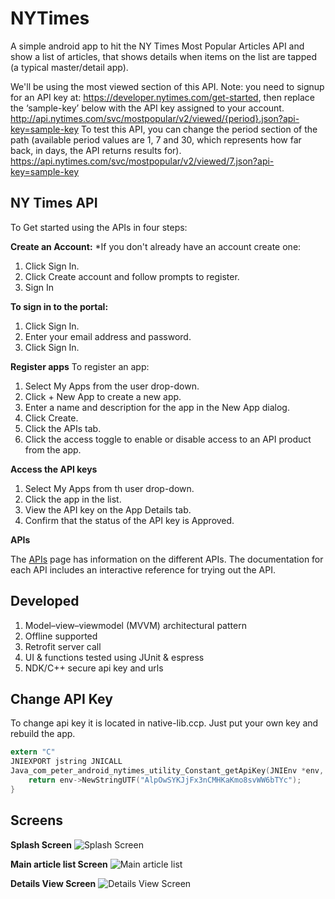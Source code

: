 # NYTimes
A simple android app to hit the NY Times Most Popular Articles API and show a list of articles, that shows details when items on the list are tapped (a typical master/detail app).

We'll be using the most viewed section of this API. Note: you need to signup for an API key
at: https://developer.nytimes.com/get-started, then replace the ‘sample-key’ below with
the API key assigned to your account.
http://api.nytimes.com/svc/mostpopular/v2/viewed/{period}.json?api-key=sample-key
To test this API, you can change the period section of the path (available period values are 1,
7 and 30, which represents how far back, in days, the API returns results for).
https://api.nytimes.com/svc/mostpopular/v2/viewed/7.json?api-key=sample-key

## NY Times API

To Get started using the APIs in four steps:

<b>Create an Account:</b>
 *If you don't already have an account create one:

 1. Click Sign In.
 2. Click Create account and follow prompts to register.
 3. Sign In
 
<b>To sign in to the portal:</b>
 1. Click Sign In.
 2. Enter your email address and password.
 3. Click Sign In.
 
<b>Register apps</b>
To register an app:
 1. Select My Apps from the user drop-down.
 2. Click + New App to create a new app.
 3. Enter a name and description for the app in the New App dialog.
 4. Click Create.
 5. Click the APIs tab.
 6. Click the access toggle to enable or disable access to an API product from the app.
 
<b>Access the API keys</b>
 1. Select My Apps from th user drop-down.
 2. Click the app in the list.
 3. View the API key on the App Details tab.
 4. Confirm that the status of the API key is Approved.
 
<b>APIs</b>

The [APIs](https://developer.nytimes.com/apis) page has information on the different APIs. The documentation for each API includes an interactive reference for trying out the API.

## Developed
1. Model–view–viewmodel (MVVM) architectural pattern
2. Offline supported
3. Retrofit server call 
4. UI & functions tested using JUnit & espress
5. NDK/C++ secure api key and urls

## Change API Key
To change api key it is located in native-lib.ccp.
Just put your own key and rebuild the app.

```c
extern "C"
JNIEXPORT jstring JNICALL
Java_com_peter_android_nytimes_utility_Constant_getApiKey(JNIEnv *env, jclass type) {
    return env->NewStringUTF("AlpOwSYKJjFx3nCMHKaKmo8svWW6bTYc");
}
```

## Screens
<b>Splash Screen</b>
<img src="Screenshots/image1.png" alt="Splash Screen"/>

<b>Main article list Screen</b>
<img src="Screenshots/image2.png" alt="Main article list"/>

<b>Details View Screen</b>
<img src="Screenshots/image3.png" alt="Details View Screen"/>

